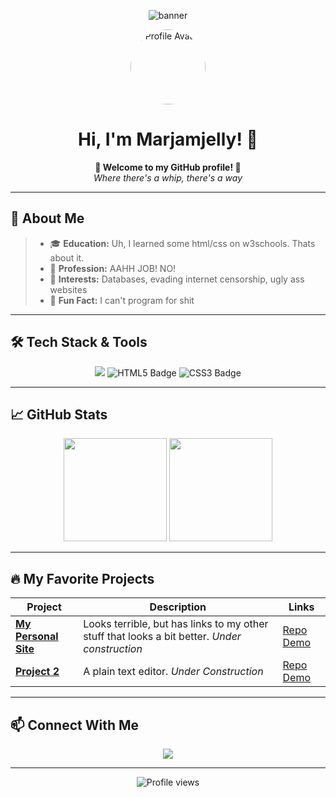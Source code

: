 <!-- Profile Banner (replace with your own image or keep as is) -->
<p align="center">
  <img src="https://capsule-render.vercel.app/api?type=waving&color=gradient&height=200&section=header&text=Marjamjelly&fontSize=40&fontAlignY=40&desc=Welcome%20to%20my%20GitHub%20profile!&descAlignY=60" alt="banner"/>
</p>

<!-- Profile Avatar (replace URL with your own) -->
<p align="center">
  <img src="https://github.com/Marjamjelly.png" width="120" style="border-radius:50%" alt="Profile Avatar"/>
</p>

<h1 align="center">Hi, I'm Marjamjelly! 👋</h1>

<p align="center">
  <b>🌟 Welcome to my GitHub profile! 🌟</b>
  <br />
  <i>Where there's a whip, there's a way</i>
</p>

---

## 🚀 About Me

> <!-- Replace this block with your bio -->
>
> - 🎓 **Education:** Uh, I learned some html/css on w3schools. Thats about it.
> - 💼 **Profession:** AAHH JOB! NO!
> - 🧠 **Interests:** Databases, evading internet censorship, ugly ass websites
> - 🥇 **Fun Fact:** I can't program for shit

---

## 🛠️ Tech Stack & Tools

<!-- Add or remove badges as needed! -->
<p align="center">
  <img src="https://img.shields.io/badge/-GitHub-181717?style=for-the-badge&logo=github&logoColor=white"/>
  <img src="https://img.shields.io/badge/HTML5-E34F26?style=for-the-badge&logo=html5&logoColor=white" alt="HTML5 Badge"/>
  <img src="https://img.shields.io/badge/CSS3-1572B6?style=for-the-badge&logo=css3&logoColor=white" alt="CSS3 Badge"/>
  <!-- Add more badges for your favorite languages/tools -->
</p>

---

## 📈 GitHub Stats

<p align="center">
  <img src="https://github-readme-stats.vercel.app/api?username=Marjamjelly&theme=radical&show_icons=true" height="165"/>
  <img src="https://github-readme-stats.vercel.app/api/top-langs/?username=Marjamjelly&layout=compact&theme=radical" height="165"/>
</p>

---

## 🔥 My Favorite Projects

| Project | Description | Links |
|---------|-------------|-------|
| [**My Personal Site**](#) | Looks terrible, but has links to my other stuff that looks a bit better. _Under construction_ | [Repo](https://github.com/Marjamjelly/marjamjelly.github.io) [Demo](https://marjamjelly.github.io) |
| [**Project 2**](#) | A plain text editor. _Under Construction_ | [Repo](https://github.com/Marjamjelly/text-editor) [Demo](https://marjamjelly.github.io/text-editor/) |

<!-- Add more projects as needed above -->

---

## 📫 Connect With Me

<p align="center">
  <a href="mailto:storm.netowrks.info@gmail.com"><img src="https://img.shields.io/badge/-Email-EA4335?style=for-the-badge&logo=gmail&logoColor=white"/></a>
</p>

---

<p align="center">
  <img src="https://komarev.com/ghpvc/?username=Marjamjelly&style=for-the-badge" alt="Profile views"/>
</p>

<!--
**Tips:**
- Replace placeholders with your own info, repos, and links.
- Add custom images, GIFs, or more badges for extra flair.
- Use HTML (like <br>) for spacing and alignment.
- Explore [shields.io](https://shields.io/) for more badge options!
-->
